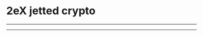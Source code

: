 2eX jetted crypto
=================

------------------------------------------------------------------------

------------------------------------------------------------------------
